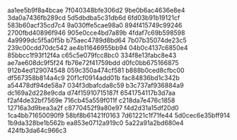 aa1ee5b9f8a4bcae
7f040348bfe306d2
9be0b6ac4636e8e4
3da0a7436fb289cd
5d5dbdba5c31db6d
6fd03b91b19121cf
583b60acf35cd7c4
9a030ffe5cae98a0
894f415749c99246
2700fbd40896f946
905e0cce4bd7a89b
4fdaf7c69b598598
4a9999dc5f5a0f5b
b75aec4789d8bd64
7b07b35074de23c5
239c00cdd70dc542
ae4b11646955bb94
04b0c4137c6850e4
85bbcc1f93f12f4a
c65c5e079fcc8bc0
334f8e13fabc8e43
ae7ae608dc9f5f24
fb76e72f41759bdd
d0fc0bb675166875
912b4ed129074548
059c350a474cf581
b888b0ced8cfbc00
df567358b814a4c9
20f1cf0914add01b
fac84836bd1c342b
a54478df94de58a7
034f3dbafcda8c59
b3c737af936884a9
dc169a2d228e9cda
d74f15910715187f
6541754117b3d7aa
f2af4de32bf7569e
716cb45a559f011f
c218da7e476c1858
12716a3d9bea3a2f
c8770452f9a80e97
f4d2d31a15df20d0
1ca4bb71650090f9
58bf8b61421f0163
7d61221c1f71fe44
5d0cec6e35bff914
1b9da328be1b562b
ea853e0712a919c0
5a22a91a2bd680e4
424fb3da64c966c3
